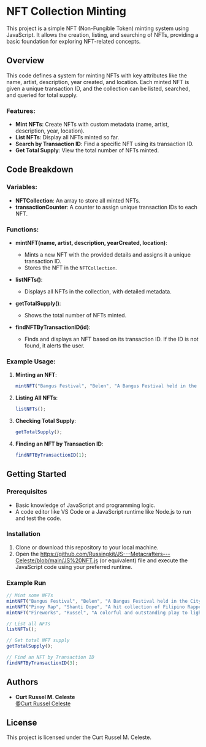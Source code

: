 # NFT Collection Minting

This project is a simple NFT (Non-Fungible Token) minting system using JavaScript. It allows the creation, listing, and searching of NFTs, providing a basic foundation for exploring NFT-related concepts.

## Overview

This code defines a system for minting NFTs with key attributes like the name, artist, description, year created, and location. Each minted NFT is given a unique transaction ID, and the collection can be listed, searched, and queried for total supply.

### Features:

- **Mint NFTs**: Create NFTs with custom metadata (name, artist, description, year, location).
- **List NFTs**: Display all NFTs minted so far.
- **Search by Transaction ID**: Find a specific NFT using its transaction ID.
- **Get Total Supply**: View the total number of NFTs minted.

## Code Breakdown

### Variables:
- **NFTCollection**: An array to store all minted NFTs.
- **transactionCounter**: A counter to assign unique transaction IDs to each NFT.

### Functions:

- **mintNFT(name, artist, description, yearCreated, location)**:
  - Mints a new NFT with the provided details and assigns it a unique transaction ID.
  - Stores the NFT in the `NFTCollection`.
  
- **listNFTs()**:
  - Displays all NFTs in the collection, with detailed metadata.

- **getTotalSupply()**:
  - Shows the total number of NFTs minted.

- **findNFTByTransactionID(id)**:
  - Finds and displays an NFT based on its transaction ID. If the ID is not found, it alerts the user.

### Example Usage:

1. **Minting an NFT**:
   ```javascript
   mintNFT("Bangus Festival", "Belen", "A Bangus Festival held in the City of Dagupan to celebrate their culture.", 2023, "Pangasinan");
   ```

2. **Listing All NFTs**:
   ```javascript
   listNFTs();
   ```

3. **Checking Total Supply**:
   ```javascript
   getTotalSupply();
   ```

4. **Finding an NFT by Transaction ID**:
   ```javascript
   findNFTByTransactionID(1);
   ```

## Getting Started

### Prerequisites
- Basic knowledge of JavaScript and programming logic.
- A code editor like VS Code or a JavaScript runtime like Node.js to run and test the code.

### Installation

1. Clone or download this repository to your local machine.
2. Open the https://github.com/Russingkit/JS---Metacrafters---Celeste/blob/main/JS%20NFT.js (or equivalent) file and execute the JavaScript code using your preferred runtime.

### Example Run

```javascript
// Mint some NFTs
mintNFT("Bangus Festival", "Belen", "A Bangus Festival held in the City of Dagupan to celebrate their culture.", 2023, "Pangasinan");
mintNFT("Pinoy Rap", "Shanti Dope", "A hit collection of Filipino Rapper.", 2022 , "Manila");
mintNFT("Fireworks", "Russel", "A colorful and outstanding play to light up the sky.", 2024 ,"Bolinao");

// List all NFTs
listNFTs();

// Get total NFT supply
getTotalSupply();

// Find an NFT by Transaction ID
findNFTByTransactionID(3);
```

## Authors

- **Curt Russel M. Celeste**  
  [@Curt Russel Celeste](https://www.facebook.com/profile.php?id=100069766380432)

## License

This project is licensed under the Curt Russel M. Celeste.

